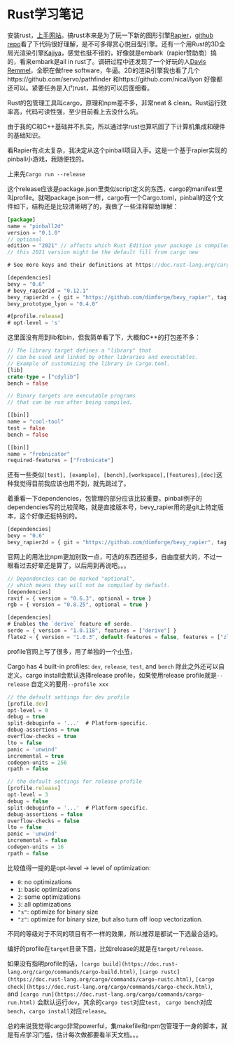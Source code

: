 # Rust学习笔记

安装rust，[上手网站](https://www.rust-lang.org/tools/install)。搞rust本来是为了玩一下新的图形引擎[Rapier](https://rapier.rs/)，[github repo](https://github.com/dimforge/rapier)看了下代码很好理解，是不可多得赏心悦目型引擎。还有一个用Rust的3D全局光渲染引擎[Kajiya](https://github.com/EmbarkStudios/kajiya)，感觉也挺不错的，好像就是embark（rapier赞助商）搞的，看来embark是all in rust了。调研过程中还发现了一个好玩的人[Davis Remmel](http://www.davisr.me/projects/)，全职在做free software，牛逼。2D的渲染引擎我也看了几个https://github.com/servo/pathfinder 和https://github.com/nical/lyon 好像都还可以。紧要任务是入门rust，其他的可以后面细看。

Rust的包管理工具叫cargo，原理和npm差不多，非常neat & clean。Rust运行效率高，代码可读性强，至少目前看上去没什么坑。

由于我的C和C++基础并不扎实，所以通过学rust也算巩固了下计算机集成和硬件的基础知识。

看Rapier有点太复杂，我决定从这个pinball项目入手。这是一个基于rapier实现的pinball小游戏，我随便找的。

上来先`Cargo run --release`

这个release应该是package.json里类似script定义的东西，cargo的manifest里叫profile。就喝package.json一样，cargo有一个Cargo.toml，pinball的这个文件如下，结构还是比较清晰明了的，我做了一些注释帮助理解：

```jsx
[package]
name = "pinball2d"
version = "0.1.0"
// optional
edition = "2021" // affects which Rust Edition your package is compiled with
// this 2021 version might be the default fill from cargo new

# See more keys and their definitions at https://doc.rust-lang.org/cargo/reference/manifest.html

[dependencies]
bevy = "0.6"
# bevy_rapier2d = "0.12.1"
bevy_rapier2d = { git = "https://github.com/dimforge/bevy_rapier", tag = "v0.12.1" }
bevy_prototype_lyon = "0.4.0"

#[profile.release]
# opt-level = 's'
```

这里面没有用到lib和bin，但我简单看了下，大概和C++的打包差不多：

```rust
// The library target defines a "library" that 
// can be used and linked by other libraries and executables. 
// Example of customizing the library in Cargo.toml.
[lib]
crate-type = ["cdylib"]
bench = false

// Binary targets are executable programs 
// that can be run after being compiled.

[[bin]]
name = "cool-tool"
test = false
bench = false

[[bin]]
name = "frobnicator"
required-features = ["frobnicate"]
```

还有一些类似`[test], [example], [bench],[workspace],[features],[doc]`这种我觉得目前我应该也用不到，就先跳过了。

着重看一下dependencies，包管理的部分应该比较重要。pinball例子的dependencies写的比较简略，就是直接版本号，bevy_rapier用的是git上特定版本，这个好像还挺特别的。

```jsx
[dependencies]
bevy = "0.6"
bevy_rapier2d = { git = "https://github.com/dimforge/bevy_rapier", tag = "v0.12.1" }
```

官网上的用法比npm更加别致一点，可选的东西还挺多，自由度挺大的，不过一眼看过去好晕还是算了，以后用到再说吧。。。

```jsx
// Dependencies can be marked "optional", 
// which means they will not be compiled by default.
[dependencies]
ravif = { version = "0.6.3", optional = true }
rgb = { version = "0.8.25", optional = true }

[dependencies]
# Enables the `derive` feature of serde.
serde = { version = "1.0.118", features = ["derive"] }
flate2 = { version = "1.0.3", default-features = false, features = ["zlib"] }
```

profile官网上写了很多，用了单独的一个[小节](https://doc.rust-lang.org/cargo/reference/profiles.html)，

Cargo has 4 built-in profiles: `dev`, `release`, `test`, and `bench` 除此之外还可以自定义。cargo install会默认选择release profile，如果使用release profile就是`--release` 自定义的要用`--profile xxx`

```jsx
// the default settings for dev profile
[profile.dev]
opt-level = 0
debug = true
split-debuginfo = '...'  # Platform-specific.
debug-assertions = true
overflow-checks = true
lto = false
panic = 'unwind'
incremental = true
codegen-units = 256
rpath = false

// the default settings for release profile
[profile.release]
opt-level = 3
debug = false
split-debuginfo = '...'  # Platform-specific.
debug-assertions = false
overflow-checks = false
lto = false
panic = 'unwind'
incremental = false
codegen-units = 16
rpath = false
```

比较值得一提的是opt-level → level of optimization:

- `0`: no optimizations
- `1`: basic optimizations
- `2`: some optimizations
- `3`: all optimizations
- `"s"`: optimize for binary size
- `"z"`: optimize for binary size, but also turn off loop vectorization.

不同的等级对于不同的项目有不一样的效果，所以推荐是都试一下选最合适的。

编好的profile在`target`目录下面，比如release的就是在`target/release`.

如果没有指明profile的话，`[cargo build](https://doc.rust-lang.org/cargo/commands/cargo-build.html)`, `[cargo rustc](https://doc.rust-lang.org/cargo/commands/cargo-rustc.html)`, `[cargo check](https://doc.rust-lang.org/cargo/commands/cargo-check.html)`, and `[cargo run](https://doc.rust-lang.org/cargo/commands/cargo-run.html)` 会默认运行`dev`，其余的`cargo test`对应`test`， `cargo bench`对应`bench`，`cargo install`对应`release`。

总的来说我觉得cargo非常powerful，集makefile和npm包管理于一身的脚本，就是有点学习门槛，估计每次做都要看半天文档。。。